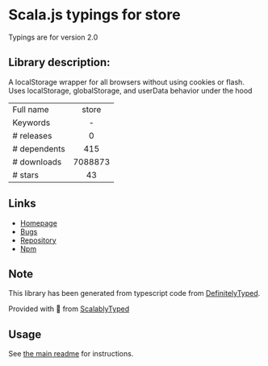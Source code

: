 
# Scala.js typings for store

Typings are for version 2.0

## Library description:
A localStorage wrapper for all browsers without using cookies or flash. Uses localStorage, globalStorage, and userData behavior under the hood

|                    |                 |
| ------------------ | :-------------: |
| Full name          | store |
| Keywords           | - |
| # releases         | 0 |
| # dependents       | 415 |
| # downloads        | 7088873 |
| # stars            | 43 |

## Links
- [Homepage](https://github.com/marcuswestin/store.js#readme)
- [Bugs](http://github.com/marcuswestin/store.js/issues)
- [Repository](https://github.com/marcuswestin/store.js)
- [Npm](https://www.npmjs.com/package/store)
    


## Note
This library has been generated from typescript code from [DefinitelyTyped](https://definitelytyped.org).

Provided with :purple_heart: from [ScalablyTyped](https://github.com/oyvindberg/ScalablyTyped)

## Usage
See [the main readme](../../readme.md) for instructions.


